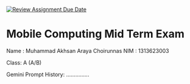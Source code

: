 [![Review Assignment Due Date](https://classroom.github.com/assets/deadline-readme-button-22041afd0340ce965d47ae6ef1cefeee28c7c493a6346c4f15d667ab976d596c.svg)](https://classroom.github.com/a/88Jgrsmc)
# Mobile Computing Mid Term Exam
Name : Muhammad Akhsan Araya Choirunnas
NIM  : 1313623003

Class: A (A/B)

Gemini Prompt History: ...............

